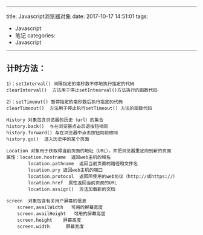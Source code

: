 
---
title: Javascript浏览器对象
date: 2017-10-17 14:51:01
tags:
- Javascript
- 笔记
categories: 
- Javascript
---


## 计时方法：
```
1）：setInterval() 间隔指定的毫秒数不停地执行指定的代码
clearInterval()  方法用于停止setIntearval()方法执行的函数代码

2）：setTimeout() 暂停指定的毫秒数后执行指定的代码
clearTimeout()  方法用于停止执行setTimeout() 方法的函数代码

History 对象包含浏览器的历史（url）的集合
history.back()  与在浏览器点击后退按钮相同
history.forward() 与在浏览器中点击按钮向前相同
history.go()  进入历史中的某个页面

Location 对象用于获取得当前页面的地址（URL），并把浏览器重定向到新的页面
属性：location.hostname  返回web主机的域名
        location.pathname  返回当前页面的路径和文件名
        location.pry 返回web主机的端口
        location.protocol  返回所使用的web协议（http://或https://）
        location.href  属性返回当前页面的URL
        location.assign()  方法加载新的文档

screen  对象包含有关用户屏幕的信息
    screen,availWidth   可用的屏幕宽度
    screen.availHeight   可用的屏幕高度
    screen.height    屏幕高度
    screen.width      屏幕宽度
```